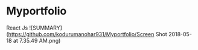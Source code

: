 # Myportfolio
React Js
![SUMMARY](https://github.com/kodurumanohar931/Myportfolio/Screen Shot 2018-05-18 at 7.35.49 AM.png)
